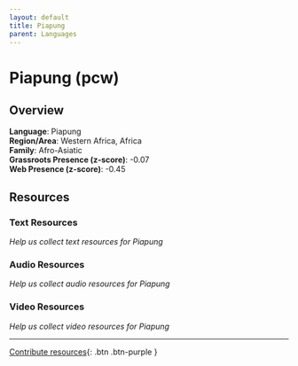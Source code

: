 ```yaml
---
layout: default
title: Piapung
parent: Languages
---
```


# Piapung (pcw)

## Overview

**Language**: Piapung  
**Region/Area**: Western Africa, Africa  
**Family**: Afro-Asiatic  
**Grassroots Presence (z-score)**: -0.07  
**Web Presence (z-score)**: -0.45  

## Resources

### Text Resources
*Help us collect text resources for Piapung*

### Audio Resources
*Help us collect audio resources for Piapung*

### Video Resources
*Help us collect video resources for Piapung*

---

[Contribute resources](https://forms.office.com/e/1SfLJx3u1r){: .btn .btn-purple }
